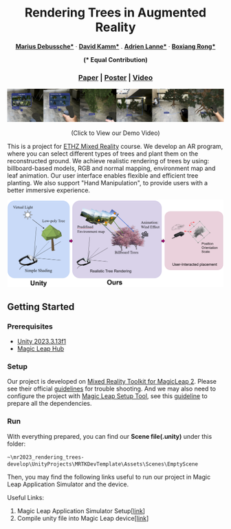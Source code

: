 <p align="center">
  <h1 align="center">Rendering Trees in Augmented Reality</h1>
  <p align="center">
    <a href="https://github.com/feldspath"><strong>Marius Debussche*</strong></a>
    ·
    <a href="https://github.com/Sumato42"><strong>David Kamm*</strong></a>
    .
    <a href="https://github.com/Zykassoulet"><strong>Adrien Lanne*</strong></a>
    ·
    <a href="https://github.com/Ribosome-rbx"><strong>Boxiang Rong*</strong></a>
  </p>
  <p align="center"><strong>(* Equal Contribution)</strong></p>
  <h3 align="center"> <a href="https://youtu.be/BjEJ_WHgWJg">Paper</a> | <a href="https://docs.google.com/presentation/d/1MjJEeYk3IWrWuV2Ctf4495X7Q1sQIUH11DDMn2zhPJI/edit?usp=sharing">Poster</a> | <a href="https://youtu.be/BjEJ_WHgWJg">Video</a> </h3>
  <div align="center"></div>
</p>

[![](./Resources/results.png)](https://youtu.be/BjEJ_WHgWJg)
<p align="center">
    (Click to View our Demo Video)
</p>
<p align="left">
    This is a project for <a href="https://github.com/MixedRealityETHZ">ETHZ Mixed Reality</a> course. We develop an AR program, where you can select different types of trees and plant them on the reconstructed ground. We achieve realistic rendering of trees by using: billboard-based models, RGB and normal mapping, environment map and leaf animation. Our user interface enables flexible and efficient tree planting. We also support "Hand Manipulation", to provide users with a better immersive experience.
</p>

![](./Resources/pipeline.png)

## Getting Started
### Prerequisites
- [Unity 2023.3.13f1](https://unity.com/download)
- [Magic Leap Hub](https://ml2-developer.magicleap.com/downloads)

### Setup
Our project is developed on [Mixed Reality Toolkit for MagicLeap 2](https://developer-docs.magicleap.cloud/docs/guides/third-party/mrtk3/mrtk3-overview/). Please see their official [guidelines](https://developer-docs.magicleap.cloud/docs/guides/third-party/mrtk3/mrtk3-template/#getting-started) for trouble shooting. And we may also need to configure the project with [Magic Leap Setup Tool](https://assetstore.unity.com/packages/tools/integration/magic-leap-setup-tool-194780), see this [guideline](https://developer-docs.magicleap.cloud/docs/guides/unity/getting-started/configure-unity-settings/#quickstart) to prepare all the dependencies.  

### Run
With everything prepared, you can find our __Scene file(.unity)__ under this folder:
```
~\mr2023_rendering_trees-develop\UnityProjects\MRTKDevTemplate\Assets\Scenes\EmptyScene
``` 
Then, you may find the following links useful to run our project in Magic Leap Application Simulator and the device. 

Useful Links:
1. Magic Leap Application Simulator Setup[[link](https://developer-docs.magicleap.cloud/docs/guides/developer-tools/app-sim/app-sim-setup/)]
2. Compile unity file into Magic Leap device[[link](https://developer-docs.magicleap.cloud/docs/guides/unity/getting-started/unity-building-simple-app/)]
